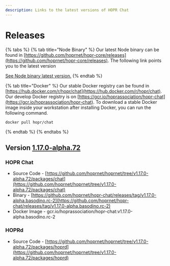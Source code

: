 ```yaml
---
description: Links to the latest versions of HOPR Chat
---
```


# Releases

{% tabs %}
{% tab title="Node Binary" %}
Our latest Node binary can be found in [https://github.com/hoprnet/hopr-core/releases](https://github.com/hoprnet/hopr-core/releases). The following link points you to the latest version

[See Node binary latest version.](https://github.com/hoprnet/hopr-core/releases/tag/1.1.4-dev.64c3c2b)
{% endtab %}

{% tab title="Docker" %}
Our stable Docker registry can be found in [https://hub.docker.com/r/hopr/chat](https://hub.docker.com/r/hopr/chat). Our develop Docker registry is on [https://gcr.io/hoprassociation/hopr-chat](https://gcr.io/hoprassociation/hopr-chat). To download a stable Docker image inside your workstation after installing Docker, you can run the following command.

```text
docker pull hopr/chat
```
{% endtab %}
{% endtabs %}

## Version [1.17.0-alpha.72](https://github.com/hoprnet/hoprnet/tree/v1.17.0-alpha.72)

### HOPR Chat

* Source Code - [https://github.com/hoprnet/hoprnet/tree/v1.17.0-alpha.72/packages/chat](https://github.com/hoprnet/hoprnet/tree/v1.17.0-alpha.72/packages/chat)
* Binary - [https://github.com/hoprnet/hopr-chat/releases/tag/v1.17.0-alpha.basodino.rc-2](https://github.com/hoprnet/hopr-chat/releases/tag/v1.17.0-alpha.basodino.rc-2)
* Docker Image - gcr.io/hoprassociation/hopr-chat:v1.17.0-alpha.basodino.rc-2

### HOPRd

* Source Code - [https://github.com/hoprnet/hoprnet/tree/v1.17.0-alpha.72/packages/hoprd](https://github.com/hoprnet/hoprnet/tree/v1.17.0-alpha.72/packages/hoprd)

